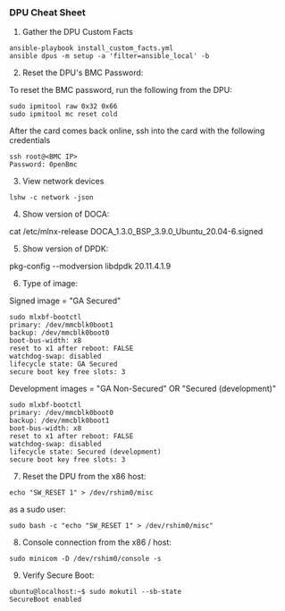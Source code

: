 ### DPU Cheat Sheet

1. Gather the DPU Custom Facts

```
ansible-playbook install_custom_facts.yml
ansible dpus -m setup -a 'filter=ansible_local' -b
```

2. Reset the DPU's BMC Password:

To reset the BMC password, run the following from the DPU:

```
sudo ipmitool raw 0x32 0x66
sudo ipmitool mc reset cold
```

After the card comes back online, ssh into the card with the following credentials

```
ssh root@<BMC IP>
Password: 0penBmc
```

3. View network devices

```
lshw -c network -json
```

4. Show version of DOCA:

cat /etc/mlnx-release
DOCA_1.3.0_BSP_3.9.0_Ubuntu_20.04-6.signed

5. Show version of DPDK:

pkg-config --modversion libdpdk
20.11.4.1.9

6. Type of image:

Signed image = "GA Secured"

```
sudo mlxbf-bootctl
primary: /dev/mmcblk0boot1
backup: /dev/mmcblk0boot0
boot-bus-width: x8
reset to x1 after reboot: FALSE
watchdog-swap: disabled
lifecycle state: GA Secured
secure boot key free slots: 3
```

Development images = "GA Non-Secured" OR "Secured (development)"

```
sudo mlxbf-bootctl
primary: /dev/mmcblk0boot0
backup: /dev/mmcblk0boot1
boot-bus-width: x8
reset to x1 after reboot: FALSE
watchdog-swap: disabled
lifecycle state: Secured (development)
secure boot key free slots: 3
```

7. Reset the DPU from the x86 host:

```
echo "SW_RESET 1" > /dev/rshim0/misc
```

as a sudo user:

```
sudo bash -c "echo "SW_RESET 1" > /dev/rshim0/misc"
```

8. Console connection from the x86 / host:

```
sudo minicom -D /dev/rshim0/console -s
```

9. Verify Secure Boot:

```
ubuntu@localhost:~$ sudo mokutil --sb-state
SecureBoot enabled
```
